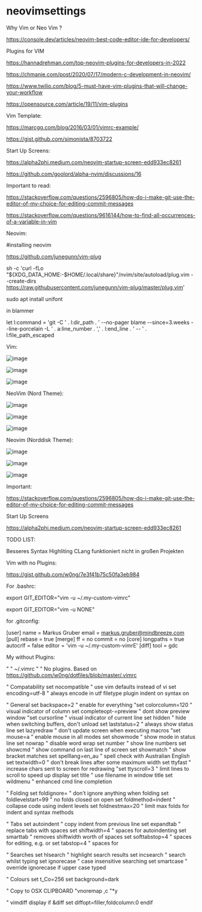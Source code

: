 # neovimsettings

Why Vim or Neo Vim ?

https://console.dev/articles/neovim-best-code-editor-ide-for-developers/

Plugins for VIM

https://hannadrehman.com/top-neovim-plugins-for-developers-in-2022

https://chmanie.com/post/2020/07/17/modern-c-development-in-neovim/

https://www.twilio.com/blog/5-must-have-vim-plugins-that-will-change-your-workflow

https://opensource.com/article/19/11/vim-plugins

Vim Template:

https://marcgg.com/blog/2016/03/01/vimrc-example/

https://gist.github.com/simonista/8703722

Start Up Screens:

https://alpha2phi.medium.com/neovim-startup-screen-edd933ec8261

https://github.com/goolord/alpha-nvim/discussions/16

Important to read:

https://stackoverflow.com/questions/2596805/how-do-i-make-git-use-the-editor-of-my-choice-for-editing-commit-messages

https://stackoverflow.com/questions/9616144/how-to-find-all-occurrences-of-a-variable-in-vim

Neovim:

#installing neovim

https://github.com/junegunn/vim-plug

sh -c 'curl -fLo "${XDG_DATA_HOME:-$HOME/.local/share}"/nvim/site/autoload/plug.vim --create-dirs \
       https://raw.githubusercontent.com/junegunn/vim-plug/master/plug.vim'

sudo apt install unifont


in blammer

let l:command = 'git -C ' . l:dir_path . ' --no-pager blame --since=3.weeks --line-porcelain -L ' . a:line_number . ',' . l:end_line . ' -- ' . l:file_path_escaped


Vim:

![image](https://user-images.githubusercontent.com/32228946/198881723-f3244ae9-29cf-4571-b08c-a2bc48f7ae64.png)

![image](https://user-images.githubusercontent.com/32228946/198881760-d56478ca-2916-4e41-a59f-754e07b7a83c.png)

![image](https://user-images.githubusercontent.com/32228946/198881793-f92cf0ab-d90d-4bf3-9c59-e363d6c7ef48.png)

NeoVim (Nord Theme):

![image](https://user-images.githubusercontent.com/32228946/201435674-ec0661c8-91c3-4d9d-a3b2-450a6d7581bb.png)

![image](https://user-images.githubusercontent.com/32228946/201435699-cdb03f7f-aed5-4d92-bc35-4bc09bcda729.png)

![image](https://user-images.githubusercontent.com/32228946/201435733-4aa323f8-5251-4f25-8ff7-e276a38cfae9.png)

Neovim (Norddisk Theme):

![image](https://user-images.githubusercontent.com/32228946/202894974-95288655-dc70-4098-93be-7821877e6fdd.png)

![image](https://user-images.githubusercontent.com/32228946/202894989-f5e4db23-b03d-4494-808f-3b4a8557dee8.png)

![image](https://user-images.githubusercontent.com/32228946/202895008-fde82892-f6a7-4db2-ab99-5191dc723bca.png)


Important:

https://stackoverflow.com/questions/2596805/how-do-i-make-git-use-the-editor-of-my-choice-for-editing-commit-messages

Start Up Screens

https://alpha2phi.medium.com/neovim-startup-screen-edd933ec8261

TODO LIST: 

Besseres Syntax Highliting 
CLang funktioniert nicht in großen Projekten 

Vim with no Plugins: 

https://gist.github.com/w0ng/7e3f41b75c50fa3eb984

For .bashrc:

export GIT_EDITOR="vim -u ~/.my-custom-vimrc"

export GIT_EDITOR="vim -u NONE"

for .gitconfig:

[user]
 name = Markus Gruber
 email = markus.gruber@mindbreeze.com
[pull]
 rebase = true
[merge]
  ff = no
  commit = no
[core]
  longpaths = true
  autocrlf = false
  editor = 'vim -u ~/.my-custom-vimrE'
[diff]
  tool = gdc

My without Plugins:

"
" ~/.vimrc
"
" No plugins. Based on https://github.com/w0ng/dotfiles/blob/master/.vimrc

" Compatability
set nocompatible         " use vim defaults instead of vi
set encoding=utf-8       " always encode in utf
filetype plugin indent on
syntax on

" General
set backspace=2           " enable <BS> for everything
"set colorcolumn=120       " visual indicator of column
set completeopt-=preview  " dont show preview window
"set cursorline            " visual indicator of current line
set hidden                " hide when switching buffers, don't unload
set laststatus=2          " always show status line
set lazyredraw            " don't update screen when executing macros
"set mouse=a               " enable mouse in all modes
set showmode              " show mode in status line
set nowrap                " disable word wrap
set number                " show line numbers
set showcmd               " show command on last line of screen
set showmatch             " show bracket matches
set spelllang=en_au       " spell check with Australian English
set textwidth=0           " don't break lines after some maximum width
set ttyfast               " increase chars sent to screen for redrawing
"set ttyscroll=3           " limit lines to scroll to speed up display
set title                 " use filename in window title
set wildmenu              " enhanced cmd line completion

" Folding
set foldignore=           " don't ignore anything when folding
set foldlevelstart=99     " no folds closed on open
set foldmethod=indent     " collapse code using indent levels
set foldnestmax=20        " limit max folds for indent and syntax methods

" Tabs
set autoindent            " copy indent from previous line
set expandtab             " replace tabs with spaces
set shiftwidth=4          " spaces for autoindenting
set smarttab              " <BS> removes shiftwidth worth of spaces
set softtabstop=4         " spaces for editing, e.g. <Tab> or <BS>
set tabstop=4             " spaces for <Tab>

" Searches
set hlsearch              " highlight search results
set incsearch             " search whilst typing
set ignorecase            " case insensitive searching
set smartcase             " override ignorecase if upper case typed

" Colours
set t_Co=256
set background=dark

" Copy to OSX CLIPBOARD
"vnoremap ,c "*y

" vimdiff display
if &diff
    set diffopt=filler,foldcolumn:0
endif

